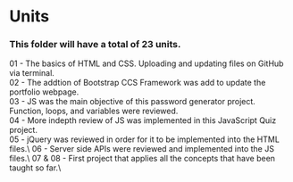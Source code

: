 # Units
### This folder will have a total of 23 units.
01 - The basics of HTML and CSS. Uploading and updating files on GitHub via terminal.\
02 - The addtion of Bootstrap CCS Framework was add to update the portfolio webpage.\
03 - JS was the main objective of this password generator project. Function, loops, and variables were reviewed.\
04 - More indepth review of JS was implemented in this JavaScript Quiz project.\
05 - jQuery was reviewed in order for it to be implemented into the HTML files.\ 
06 - Server side APIs were reviewed and implemented into the JS files.\ 
07 & 08 - First project that applies all the concepts that have been taught so far.\